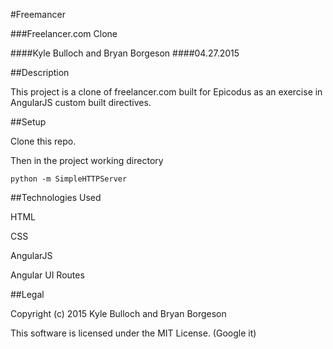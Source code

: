 #Freemancer

###Freelancer.com Clone

####Kyle Bulloch and Bryan Borgeson
####04.27.2015

##Description

This project is a clone of freelancer.com built for Epicodus as an exercise in AngularJS custom built directives.

##Setup

Clone this repo.

Then in the project working directory
```
python -m SimpleHTTPServer
```

##Technologies Used

HTML

CSS

AngularJS

Angular UI Routes


##Legal

Copyright (c) 2015 Kyle Bulloch and Bryan Borgeson

This software is licensed under the MIT License.  (Google it)
